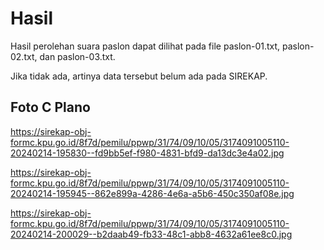 # Hasil

Hasil perolehan suara paslon dapat dilihat pada file paslon-01.txt, paslon-02.txt, dan paslon-03.txt.

Jika tidak ada, artinya data tersebut belum ada pada SIREKAP.

## Foto C Plano

https://sirekap-obj-formc.kpu.go.id/8f7d/pemilu/ppwp/31/74/09/10/05/3174091005110-20240214-195830--fd9bb5ef-f980-4831-bfd9-da13dc3e4a02.jpg

https://sirekap-obj-formc.kpu.go.id/8f7d/pemilu/ppwp/31/74/09/10/05/3174091005110-20240214-195945--862e899a-4286-4e6a-a5b6-450c350af08e.jpg

https://sirekap-obj-formc.kpu.go.id/8f7d/pemilu/ppwp/31/74/09/10/05/3174091005110-20240214-200029--b2daab49-fb33-48c1-abb8-4632a61ee8c0.jpg
